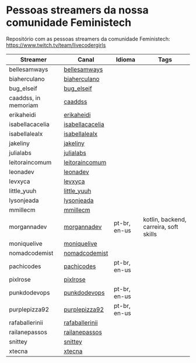# Pessoas streamers da nossa comunidade Feministech
Repositório com as pessoas streamers da comunidade Feministech: https://www.twitch.tv/team/livecodergirls

Streamer             | Canal                                                    | Idioma       | Tags
-------------------- | -------------------------------------------------------- | ------------ | ---------------------------------------
bellesamways         | [bellesamways](https://www.twitch.tv/bellesamways)       |              |
biaherculano         | [biaherculano](https://www.twitch.tv/biaherculano)       |              |
bug_elseif           | [bug_elseif](https://www.twitch.tv/bug_elseif)           |              |
caaddss, in memoriam | [caaddss](https://www.twitch.tv/caaddss)                 |              |
erikaheidi           | [erikaheidi](https://www.twitch.tv/erikaheidi)           |              |
isabellacacelia      | [isabellacacelia](https://www.twitch.tv/isabellacacelia) |              |
isabellalealx        | [isabellalealx](https://www.twitch.tv/isabellalealx)     |              |
jakeliny             | [jakeliny](https://www.twitch.tv/jakeliny)               |              |
julialabs            | [julialabs](https://www.twitch.tv/julialabs)             |              |
leitoraincomum       | [leitoraincomum](https://www.twitch.tv/leitoraincomum)   |              |
leonadev             | [leonadev](https://www.twitch.tv/leonadev)               |              |
levxyca              | [levxyca](https://www.twitch.tv/levxyca)                 |              |
little_yuuh          | [little_yuuh](https://www.twitch.tv/little_yuuh)         |              |
lysonjeada           | [lysonjeada](https://www.twitch.tv/lysonjeada)           |              |
mmillecm             | [mmillecm](https://www.twitch.tv/mmillecm)               |              |
morgannadev          | [morgannadev](https://www.twitch.tv/morgannadev)         | pt-br, en-us | kotlin, backend, carreira, soft skills
moniquelive          | [moniquelive](https://www.twitch.tv/moniquelive)         |              |
nomadcodemist        | [nomadcodemist](https://www.twitch.tv/nomadcodemist)     |              |
pachicodes           | [pachicodes](https://www.twitch.tv/pachicodes)           | pt-br, en-us |
pixlrose             | [pixlrose](https://www.twitch.tv/pixlrose)               |              |
punkdodevops         | [punkdodevops](https://www.twitch.tv/punkdodevops)       | pt-br, en-us |
purplepizza92        | [purplepizza92](https://www.twitch.tv/purplepizza92)     | pt-br, en-us |
rafaballerinii       | [rafaballerinii](https://www.twitch.tv/rafaballerinii)   |              |
railanepassos        | [railanepassos](https://www.twitch.tv/railanepassos)     |              |
snittey              | [snittey](https://www.twitch.tv/snittey)                 |              |
xtecna               | [xtecna](https://www.twitch.tv/xtecna)                   |              |
